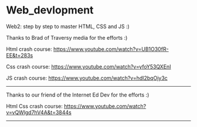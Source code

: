 # Web_devlopment
Web2: step by step to master HTML, CSS and JS :)

Thanks to Brad of Traversy media for the efforts :)

Html crash course: https://www.youtube.com/watch?v=UB1O30fR-EE&t=283s

Css crash course: https://www.youtube.com/watch?v=yfoY53QXEnI

JS crash course: https://www.youtube.com/watch?v=hdI2bqOjy3c

-------------------------------------------------------------------

Thanks to our friend of the Internet Ed Dev for the efforts :)

Html Css crash course: https://www.youtube.com/watch?v=vQWlgd7hV4A&t=3844s

--------------------------------------------------------------------
